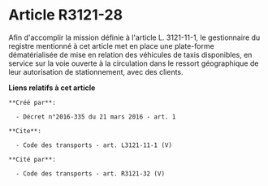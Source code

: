 # Article R3121-28

Afin d'accomplir la mission définie à l'article L. 3121-11-1, le gestionnaire du registre mentionné à cet article met en
place une plate-forme dématérialisée de mise en relation des véhicules de taxis disponibles, en service sur la voie ouverte à
la circulation dans le ressort géographique de leur autorisation de stationnement, avec des clients.

**Liens relatifs à cet article**

	**Créé par**:

	  - Décret n°2016-335 du 21 mars 2016 - art. 1

	**Cite**:

	  - Code des transports - art. L3121-11-1 (V)

	**Cité par**:

	  - Code des transports - art. R3121-32 (V)
